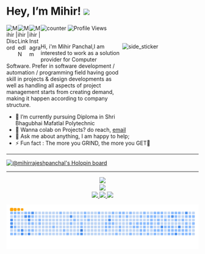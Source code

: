 <h1> Hey, I’m Mihir! <img src="https://media.giphy.com/media/hvRJCLFzcasrR4ia7z/giphy.gif" width="25px"></h1>
  
<a href="https://discord.gg/459j6nNCab">
  <img align="left" alt="Mihir | Discord" width="30" src="https://raw.githubusercontent.com/peterthehan/peterthehan/master/assets/discord.svg" />
</a>
<!-- <a href="https://twitter.com/Mihir_Panchal">
  <img align="left" alt="Mihir | Twitter" width="30" src="https://raw.githubusercontent.com/peterthehan/peterthehan/master/assets/twitter.svg" />
</a> -->
<a href="https://www.linkedin.com/in/mihir-panchal-9b6677220/">
  <img align="left" alt="Mihir | LinkedIN" width="30" src="https://raw.githubusercontent.com/peterthehan/peterthehan/master/assets/linkedin.svg" />
</a>
<a href="https://www.instagram.com/mihir_panchal_16/">
  <img align="left" alt="Mihir | Instagram" width="30" src="https://user-images.githubusercontent.com/83356501/129452050-d0157287-2350-4999-95b9-ea9e8a27639b.png" />
</a>


![counter](https://enn1fxhjqs0lr2a.m.pipedream.net)
![Profile Views](https://komarev.com/ghpvc/?username=MihirRajeshPanchal)

<br>
<img align="right" width=200px height=200px alt="side_sticker" src="https://media.giphy.com/media/TEnXkcsHrP4YedChhA/giphy.gif" />
Hi, i'm Mihir Panchal,I am interested to work as a solution provider for Computer Software. Prefer in software development / automation / programming field having good skill in projects & design developments as well as handling all aspects of project management starts from creating demand, making it happen according to company structure.

<ul>
<li> 🌱 I’m currently pursuing Diploma in Shri Bhagubhai Mafatlal Polytechnic </li>
<li> 💼 Wanna colab on Projects? do reach, <a href="mailto:mihirpanchal5400@gmail.com">email</a></li>
<li> 💬 Ask me about anything, I am happy to help; </li>
<li> ⚡ Fun fact : The more you GRIND, the more you GET💫</li>
</ul>

<hr>

[![@mihirrajeshpanchal's Holopin board](https://holopin.io/api/user/board?user=mihirrajeshpanchal)](https://holopin.io/@mihirrajeshpanchal)
<hr>
<p>
<p align="center">
<img width="800" src="https://github-readme-activity-graph.cyclic.app/graph?username=MihirRajeshPanchal" />
<br>

<img width="800" src="https://github-profile-trophy.vercel.app/?username=MihirRajeshPanchal&column=7&margin-w=15&margin-h=15&no-bg=true&no-frame=true&theme=juicyfresh" />
<br>
  <a href="https://MihirPanchal.github.io/">
  <img width="400" src="https://github-readme-stats.vercel.app/api?username=MihirRajeshPanchal&show_icons=true&theme=tokyonight" />
  <img width="400" src="https://github-readme-streak-stats.herokuapp.com/?user=MihirRajeshPanchal&theme=tokyonight" />
   <img width="400" src="https://github-readme-stats.vercel.app/api/top-langs/?username=MihirRajeshPanchal&theme=dark&layout=compact" /> 
  </a>
</p>
</a>

![snake gif](https://github.com/MihirRajeshPanchal/MihirRajeshPanchal/blob/output/github-contribution-grid-snake.gif)
